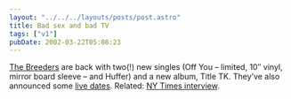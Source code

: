 ```yaml
---
layout: "../../../layouts/posts/post.astro"
title: Bad sex and bad TV
tags: ["v1"]
pubDate: 2002-03-22T05:08:23
---
```


[The Breeders][1] are back with two(!) new singles (Off You &#8211; limited, 10&#8243; vinyl, mirror board sleeve &#8211; and Huffer) and a new album, Title TK. They&#8217;ve also announced some [live dates][2]. Related: [NY Times interview][3].

[1]: http://4ad.com/artists/breeders/ "The Breeders section on the 4AD site"
[2]: http://4ad.com/artists/breeders/tours.htm
[3]: http://www.nytimes.com/2002/03/17/magazine/17BREEDERS.html "requires registration"
